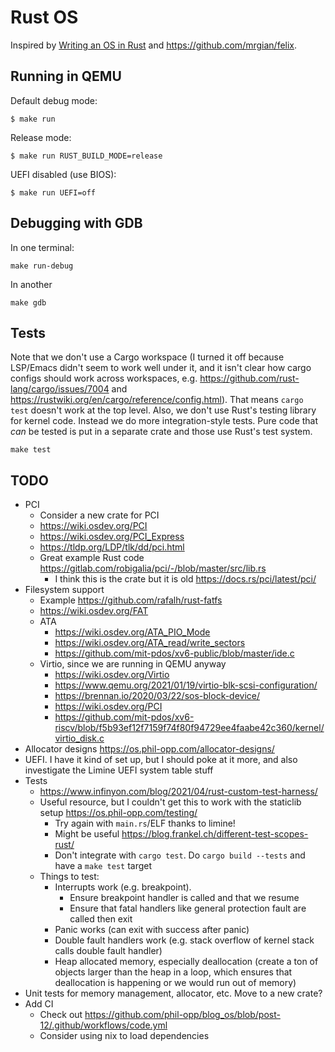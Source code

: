 # Rust OS

Inspired by [Writing an OS in Rust](https://os.phil-opp.com/) and <https://github.com/mrgian/felix>.

## Running in QEMU

Default debug mode:

```
$ make run
```

Release mode:

```
$ make run RUST_BUILD_MODE=release
```

UEFI disabled (use BIOS):

```
$ make run UEFI=off
```

## Debugging with GDB

In one terminal:

```
make run-debug
```

In another

```
make gdb
```

## Tests

Note that we don't use a Cargo workspace (I turned it off because LSP/Emacs
didn't seem to work well under it, and it isn't clear how cargo configs should
work across workspaces, e.g. <https://github.com/rust-lang/cargo/issues/7004>
and <https://rustwiki.org/en/cargo/reference/config.html>). That means `cargo
test` doesn't work at the top level. Also, we don't use Rust's testing library
for kernel code. Instead we do more integration-style tests. Pure code that
_can_ be tested is put in a separate crate and those use Rust's test system.

```
make test
```

## TODO

- PCI
  - Consider a new crate for PCI
  - <https://wiki.osdev.org/PCI>
  - <https://wiki.osdev.org/PCI_Express>
  - <https://tldp.org/LDP/tlk/dd/pci.html>
  - Great example Rust code <https://gitlab.com/robigalia/pci/-/blob/master/src/lib.rs>
    - I think this is the crate but it is old <https://docs.rs/pci/latest/pci/>
- Filesystem support
  - Example <https://github.com/rafalh/rust-fatfs>
  - <https://wiki.osdev.org/FAT>
  - ATA
    - <https://wiki.osdev.org/ATA_PIO_Mode>
    - <https://wiki.osdev.org/ATA_read/write_sectors>
    - <https://github.com/mit-pdos/xv6-public/blob/master/ide.c>
  - Virtio, since we are running in QEMU anyway
    - <https://wiki.osdev.org/Virtio>
    - <https://www.qemu.org/2021/01/19/virtio-blk-scsi-configuration/>
    - <https://brennan.io/2020/03/22/sos-block-device/>
    - <https://wiki.osdev.org/PCI>
    - <https://github.com/mit-pdos/xv6-riscv/blob/f5b93ef12f7159f74f80f94729ee4faabe42c360/kernel/virtio_disk.c>
- Allocator designs <https://os.phil-opp.com/allocator-designs/>
- UEFI. I have it kind of set up, but I should poke at it more, and also investigate the Limine UEFI system table stuff
- Tests
  - <https://www.infinyon.com/blog/2021/04/rust-custom-test-harness/>
  - Useful resource, but I couldn't get this to work with the staticlib setup <https://os.phil-opp.com/testing/>
    - Try again with `main.rs`/ELF thanks to limine!
    - Might be useful <https://blog.frankel.ch/different-test-scopes-rust/>
    - Don't integrate with `cargo test`. Do `cargo build --tests` and have a `make test` target
  - Things to test:
    - Interrupts work (e.g. breakpoint).
      - Ensure breakpoint handler is called and that we resume
      - Ensure that fatal handlers like general protection fault are called then exit
    - Panic works (can exit with success after panic)
    - Double fault handlers work (e.g. stack overflow of kernel stack calls double fault handler)
    - Heap allocated memory, especially deallocation (create a ton of objects larger than the heap in a loop, which ensures that deallocation is happening or we would run out of memory)
- Unit tests for memory management, allocator, etc. Move to a new crate?
- Add CI
  - Check out <https://github.com/phil-opp/blog_os/blob/post-12/.github/workflows/code.yml>
  - Consider using nix to load dependencies
